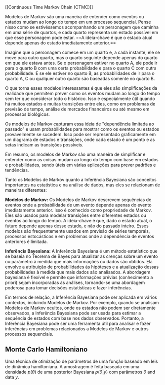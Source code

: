 
[[Continuous Time Markov Chain (CTMC)]]

Modelos de Markov são uma maneira de entender como eventos ou estados mudam ao longo do tempo em um processo sequencial. Pense nisso como se estivéssemos acompanhando um personagem que caminha em uma série de quartos, e cada quarto representa um estado possível em que esse personagem pode estar. ==A ideia-chave é que o estado atual depende apenas do estado imediatamente anterior.==

Imagine que o personagem comece em um quarto e, a cada instante, ele se move para outro quarto, mas o quarto seguinte depende apenas do quarto em que ele estava antes. Se o personagem estiver no quarto A, ele pode ir para o quarto B com uma certa probabilidade e para o quarto C com outra probabilidade. E se ele estiver no quarto B, as probabilidades de ir para o quarto A, C ou qualquer outro quarto são baseadas somente no quarto B.

O que torna esses modelos interessantes é que eles são simplificações da realidade que permitem prever como os eventos mudam ao longo do tempo sem ter que considerar todo o histórico. Isso é especialmente útil quando há muitos estados e muitas transições entre eles, como em problemas de previsão de tempo, análise de mercados financeiros ou até mesmo em processos biológicos.

Os modelos de Markov capturam essa ideia de "dependência limitada ao passado" e usam probabilidades para mostrar como os eventos ou estados provavelmente se sucedem. Isso pode ser representado graficamente em um diagrama de estados e transições, onde cada estado é um ponto e as setas indicam as transições possíveis.

Em resumo, os modelos de Markov são uma maneira de simplificar e entender como as coisas mudam ao longo do tempo com base em estados e probabilidades, sendo úteis em várias aplicações para prever padrões e tendências.




Tanto os Modelos de Markov quanto a Inferência Bayesiana são conceitos importantes na estatística e na análise de dados, mas eles se relacionam de maneiras diferentes:

**Modelos de Markov:** Os Modelos de Markov descrevem sequências de eventos onde a probabilidade de um evento depende apenas do evento imediatamente anterior. Isso é conhecido como propriedade de Markov. Eles são usados para modelar transições entre diferentes estados ou eventos ao longo do tempo. A ideia-chave é que, dado o estado atual, o futuro depende apenas desse estado, e não do passado inteiro. Esses modelos são frequentemente usados em previsão de séries temporais, processos estocásticos e em problemas onde a dependência de eventos anteriores é limitada.

**Inferência Bayesiana:** A Inferência Bayesiana é um método estatístico que se baseia no Teorema de Bayes para atualizar as crenças sobre um evento ou parâmetro à medida que mais informações ou dados são obtidos. Ela envolve a atribuição de probabilidades às hipóteses e a atualização dessas probabilidades à medida que mais dados são analisados. A abordagem bayesiana é flexível e permite que informações prévias (conhecimento a priori) sejam incorporadas às análises, tornando-se uma abordagem poderosa para tomar decisões estatísticas e fazer inferências.

Em termos de relação, a Inferência Bayesiana pode ser aplicada em vários contextos, incluindo Modelos de Markov. Por exemplo, quando se analisam Modelos de Markov ocultos, onde os estados não podem ser diretamente observados, a Inferência Bayesiana pode ser usada para estimar a sequência de estados com base nos dados observados. Portanto, a Inferência Bayesiana pode ser uma ferramenta útil para analisar e fazer inferências em problemas relacionados a Modelos de Markov e outros processos sequenciais.

## Monte Carlo Hamiltoniano

Uma técnica de otimização de parâmetros de uma função baseado em leis de dinâmica hamiltoniana. A amostragem é feita baseada em uma densidade $p(\theta)$ de uma posterior Bayesiana $p(\theta|y)$ com parâmetros $\theta$ and data $y$.